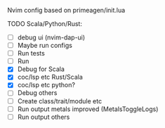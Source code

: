 Nvim config based on primeagen/init.lua

TODO Scala/Python/Rust:

- [ ] debug ui (nvim-dap-ui)
- [ ] Maybe run configs
- [ ] Run tests
- [ ] Run
- [x] Debug for Scala
- [x] coc/lsp etc Rust/Scala
- [x] coc/lsp etc python?
- [ ] Debug others
- [ ] Create class/trait/module etc
- [ ] Run output metals improved (MetalsToggleLogs)
- [ ] Run output others
